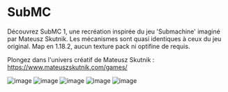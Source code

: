 # SubMC
Découvrez SubMC 1, une recréation inspirée du jeu 'Submachine' imaginé par Mateusz Skutnik.
Les mécanismes sont quasi identiques à ceux du jeu original. Map en 1.18.2, aucun texture pack ni optifine de requis.

Plongez dans l'univers créatif de Mateusz Skutnik : https://www.mateuszskutnik.com/games/


![image](https://github.com/HyenaWave/SubMC/assets/71622536/11bad1bf-7adc-48a1-be04-f20b176c4d0d)
![image](https://github.com/HyenaWave/SubMC/assets/71622536/5cc64c66-3a46-4ebc-a305-01c43adf696d)
![image](https://github.com/HyenaWave/SubMC/assets/71622536/078fb6fd-2416-4f7b-aba7-2ac6917117ec)
![image](https://github.com/HyenaWave/SubMC/assets/71622536/86c098e6-fad5-4e00-9c62-16920b23705d)
![image](https://github.com/HyenaWave/SubMC/assets/71622536/51ccd17b-e439-4f59-936f-95b6e5870b21)
